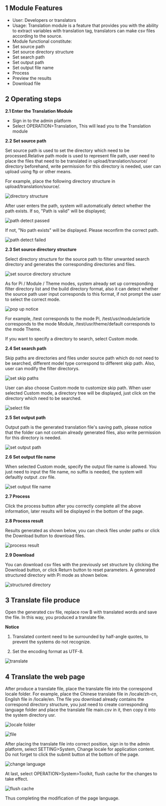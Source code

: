 ## 1 Module Features</span>
* User: Developers or translators
* Usage: Translation module is a feature that provides you with the ability to extract variables with translation tag, translators can make csv files according to the source.
* Module functional constitute:
 * Set source path
 * Set source directory structure
 * Set search path
 * Set output path
 * Set output file name
 * Process
 * Preview the results
 * Download file

## 2 Operating steps</span>
**2.1 Enter the Translation Module**
 * Sign in to the admin platform
 * Select OPERATION>Translation, This will lead you to the Translation module

**2.2 Set source path**

Set source path is used to set the directory which need to be processed.Relative path mode is used to represent file path, user need to place the files that need to be translated in upload/translation/source/ directory beforehand, write permission for this directory is needed, user can upload using ftp or other means.

For example, place the following directory structure in upload/translation/source/.

![directory structure](https://f.cloud.github.com/assets/4251179/785981/f37bd486-ea98-11e2-930b-81a7100c39c3.png)

After user enters the path, system will automatically detect whether the path exists. If so, "Path is valid" will be displayed;

![path detect passed](https://f.cloud.github.com/assets/4251179/785987/f3e52b98-ea98-11e2-9b55-0348a53d36ab.png)

If not, "No path exists" will be displayed. Please reconfirm the correct path.

![path detect failed](https://f.cloud.github.com/assets/4251179/785984/f3e35e4e-ea98-11e2-9b46-b2243dff19df.png)

**2.3 Set source directory structure**

Select directory structure for the source path to filter unwanted search directory and generates the corresponding directories and files.

![set source directory structure](https://f.cloud.github.com/assets/4251179/785993/f4286282-ea98-11e2-9da8-8b6542d6c81c.png)

As for Pi / Module / Theme modes, system already set up corresponding filter directory list and the build directory format, also it can detect whether the source path user input corresponds to this format, if not prompt the user to select the correct mode.

![pop up notice](https://f.cloud.github.com/assets/4251179/785986/f3e351f6-ea98-11e2-804f-2eb8b4a794f0.png)

For example, /test corresponds to the mode Pi, /test/usr/module/article corresponds to the mode Module, /test/usr/theme/default corresponds to the mode Theme.

If you want to specify a directory to search, select Custom mode.

**2.4 Set search path**

Skip paths are directories and files under source path which do not need to be searched, different model type correspond to different skip path. Also, user can modify the filter directorys.

![set skip paths](https://f.cloud.github.com/assets/4251179/785991/f41a42f6-ea98-11e2-8fe7-28ec375e7b75.png)

User can also choose Custom mode to customize skip path. When user selected Custom mode, a directory tree will be displayed, just click on the directory which need to be searched.

![select file](https://f.cloud.github.com/assets/4251179/785989/f3eed2a6-ea98-11e2-8cf1-fdc4a9f54f06.png)

**2.5 Set output path**

Output path is the generated translation file's saving path, please notice that the folder can not contain already generated files, also write permission for this directory is needed.

![set output path](https://f.cloud.github.com/assets/4251179/785992/f41d62b0-ea98-11e2-83ae-2257155a6953.png)

**2.6 Set output file name**

When selected Custom mode, specify the output file name is allowed. You just need to input the file name, no suffix is needed, the system will defaultly output .csv file.

![set output file name](https://f.cloud.github.com/assets/4251179/785990/f41ae602-ea98-11e2-8b19-c854d8c1059b.png)

**2.7 Process**

Click the process button after you correctly complete all the above information, later results will be displayed in the bottom of the page.

**2.8 Process result**

Results generated as shown below, you can check files under paths or click the Download button to download files.

![process result](https://f.cloud.github.com/assets/4251179/785988/f3e2e054-ea98-11e2-89e5-59093736fb51.png)

**2.9 Download**

You can download csv files with the previously set structure by clicking the Download button, or click Return button to reset parameters. A generated structured directory with Pi mode as shown below.

![structured directory](https://f.cloud.github.com/assets/4251179/785994/f4526b18-ea98-11e2-9e28-7127b0e7bfac.png)

## 3 Translate file produce</span>
Open the generated csv file, replace row B with translated words and save the file. In this way, you produced a translate file.

**Notice**

1. Translated content need to be surrounded by half-angle quotes,  to prevent the systems do not recognize.

2. Set the encoding format as UTF-8.

![translate](https://f.cloud.github.com/assets/4251179/785995/f4532828-ea98-11e2-8942-f63cfb2ba07e.png)

## 4 Translate the web page</span>
After produce a translate file, place the translate file into the correspond locale folder. For example, place the Chinese translate file in /locale/zh-cn, Engilsh file in /locale/en. The file you download already contains the correspond directory structure, you just need to create corresponding language folder and place the translate file main.csv in it, then copy it into the system directory usr.

![locale folder](https://f.cloud.github.com/assets/4251179/785985/f3dfebb0-ea98-11e2-869c-90cee4582674.png)

![file](https://f.cloud.github.com/assets/4251179/785982/f3aba6c0-ea98-11e2-930c-21c4db5b6e74.png)

After placing the translate file into correct position, sign in to the admin platform, select SETTING>System, Change locale for application content. Do not forget to click the submit button at the bottom of the page.

![change language](https://f.cloud.github.com/assets/4251179/785980/f344679e-ea98-11e2-97e4-51a724488298.png)

At last, select OPERATION>System>Toolkit, flush cache for the changes to take effect.

![flush cache](https://f.cloud.github.com/assets/4251179/785983/f3b4ddda-ea98-11e2-82ce-dba5879c4cd4.png)

Thus completing the modification of the page language.
